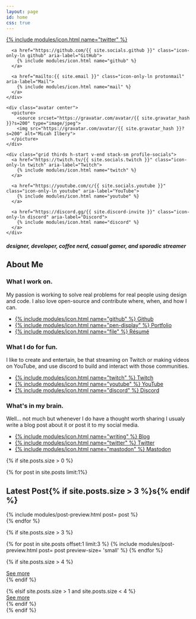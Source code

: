 ```yaml
---
layout: page
id: home
css: true
---
```


<section class="grid">
  <div class="grid center thirds">
    <div class="grid thirds end stack-sm profile-socials">
      <a href="https://twitter.com/{{ site.socials.twitter }}" class="icon-only-ln twitter" aria-label="Twitter">
        {% include modules/icon.html name="twitter"  %}
      </a>

      <a href="https://github.com/{{ site.socials.github }}" class="icon-only-ln github" aria-label="GitHub">
        {% include modules/icon.html name="github" %}
      </a>

      <a href="mailto:{{ site.email }}" class="icon-only-ln protonmail" aria-label="Mail">
        {% include modules/icon.html name="mail" %}
      </a>
    </div>

    <div class="avatar center">
      <picture>
        <source srcset="https://gravatar.com/avatar/{{ site.gravatar_hash }}?s=200" type="image/jpeg">
        <img src="https://gravatar.com/avatar/{{ site.gravatar_hash }}?s=200" alt="Micah Ilbery">
      </picture>
    </div>

    <div class="grid thirds h-start v-end stack-sm profile-socials">
      <a href="https://twitch.tv/{{ site.socials.twitch }}" class="icon-only-ln twitch" aria-label="Twitch">
        {% include modules/icon.html name="twitch" %}
      </a>

      <a href="https://youtube.com/c/{{ site.socials.youtube }}" class="icon-only-ln youtube" aria-label="YouTube">
        {% include modules/icon.html name="youtube" %}
      </a>

      <a href="https://discord.gg/{{ site.discord-invite }}" class="icon-only-ln discord" aria-label="Discord">
        {% include modules/icon.html name="discord" %}
      </a>
    </div>
  </div>
  <div class="center text-center">
    <h5>designer, developer, coffee nerd, casual gamer, and sporadic streamer</h5>
  </div>
</section>

<section class="grid">
  <div>
    <h1 class="accent-lined">About Me</h1>
  </div>
  <div class="grid center thirds stack-lg">
    <div class="grid gapless panel">
      <h3>What I work on.</h3>
      <p>My passion is working to solve real problems for real people using design and code. I also love open-source and contribute where, when, and how I can.</p>
      <ul class="ln-list v-end">
        <li>
          <a href="https://github.com/{{ site.socials.github }}" class="icon-ln github">
            {% include modules/icon.html name="github" %}
            Github
          </a>
        </li>
        <li>
          <a href="/portfolio/" class="icon-ln portfolio">
            {% include modules/icon.html name="pen-display" %}
            Portfolio
          </a>
        </li>
        <li>
          <a href="/resume/" class="icon-ln resume">
            {% include modules/icon.html name="file" %}
            Résumé
          </a>
        </li>
      </ul>
    </div>
    <div class="grid gapless panel">
      <h3>What I do for fun.</h3>
      <p>I like to create and entertain, be that streaming on Twitch or making videos on YouTube, and use discord to build and interact with those communities.</p>
      <ul class="ln-list v-end">
        <li>
          <a href="https://twitch.tv/{{ site.socials.twitch }}" class="icon-ln twitch">
            {% include modules/icon.html name="twitch" %}
            Twitch
          </a>
        </li>
        <li>
          <a href="https://youtube.com/c/{{ site.socials.youtube }}" class="icon-ln youtube">
            {% include modules/icon.html name="youtube" %}
            YouTube
          </a>
        </li>
        <li>
          <a href="https://discord.gg/{{ site.discord-invite }}" class="icon-ln discord">
            {% include modules/icon.html name="discord" %}
            Discord
          </a>
        </li>
      </ul>
    </div>
    <div class="grid gapless panel">
      <h3>What's in my brain.</h3>
      <p>Well… not much but whenever I do have a thought worth sharing I usualy write a blog post about it or post it to my social media.</p>
      <ul class="ln-list v-end">
        <li>
          <a href="/blog/" class="icon-ln rss">
            {% include modules/icon.html name="writing" %}
            Blog
          </a>
        </li>
        <li>
          <a href="https://twitter.com/{{ site.socials.twitter }}" class="icon-ln twitter">
            {% include modules/icon.html name="twitter" %}
            Twitter
          </a>
        </li>
        <li>
          <a href="https://{{ site.socials.mastodon.instance }}/@{{ site.socials.mastodon.username }}}" class="icon-ln mastodon">
            {% include modules/icon.html name="mastodon" %}
            Mastodon
          </a>
        </li>
      </ul>
    </div>
  </div>
</section>

{% if site.posts.size > 0 %}
<section class="grid">
  {% for post in site.posts limit:1%}
  <div>
    <h2 class="accent-lined">Latest Post{% if site.posts.size > 3 %}s{% endif %}</h2>
    {% include modules/post-preview.html post= post %}
  </div>
  {% endfor %}

  {% if site.posts.size > 3 %}
  <div class="grid thirds stack-md sm-preview">
  {% for post in site.posts offset:1 limit:3 %}
    {% include modules/post-preview.html post= post preview-size= 'small' %}
  {% endfor %}

  {% if site.posts.size > 4 %}
    <div class="grid span-3">
      <div class="grid end stretch-sm">
        <a href="/blog/" class="btn tertiary">
          See more
        </a>
      </div>
    </div>
  {% endif %}
  </div>
  {% elsif site.posts.size > 1 and site.posts.size < 4 %}
  <div class="grid">
    <div class="grid end stretch-sm">
      <a href="/blog/" class="btn tertiary">
        See more
      </a>
    </div>
  </div>
  {% endif %}
</section>
{% endif %}
